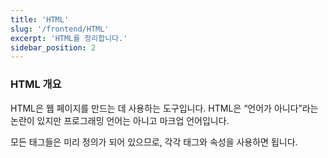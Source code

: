 ```yaml
---
title: 'HTML'
slug: '/frontend/HTML'
excerpt: 'HTML를 정리합니다.'
sidebar_position: 2
---
```


### HTML 개요

HTML은 웹 페이지를 만드는 데 사용하는 도구입니다. HTML은 “언어가 아니다”라는 논란이 있지만 프로그래밍 언어는 아니고 마크업 언어입니다.

모든 태그들은 미리 정의가 되어 있으므로, 각각 태그와 속성을 사용하면 됩니다.

